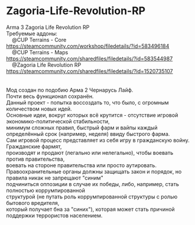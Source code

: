 # Zagoria-Life-Revolution-RP
Arma 3 Zagoria Life Revolution RP
<br>
Требуемые аддоны:<br>
&nbsp;&nbsp;&nbsp;&nbsp;@CUP Terrains - Core	https://steamcommunity.com/workshop/filedetails/?id=583496184<br>
&nbsp;&nbsp;&nbsp;&nbsp;@CUP Terrains - Maps	https://steamcommunity.com/sharedfiles/filedetails/?id=583544987<br>
&nbsp;&nbsp;&nbsp;&nbsp;@Zagoria Life Revolution RP	https://steamcommunity.com/sharedfiles/filedetails/?id=1520735107
<br><br><br>
Мод создан по подобию Арма 2 Чернарусь Лайф.<br>
Почти весь функционал сохранён.<br>
Данный проект - попытка воссоздать то, что было, с огромным количеством новых идей.<br>
Основные идеи, вокруг которых всё крутится - отсутствие игровой экономико-политической стабильности, <br>
минимум сложных правил, быстрый фарм и вайпы каждый определённый срок (например, неделя) ввиду быстрого фарма.<br>
Сам игровой процесс представляет из себя игру в гражданскую войну. Гражданские фармят, <br>
производят и продают (легально или нелегально), чтобы воевать против правительства, <br>
воевать на стороне правительства или просто аутировать. <br>
Правоохранительные органы должны защищать закон и порядок, но правила никак не запрещают "синим" <br>
подчиниться оппозиции в случае их победы, либо, например, стать полностью коррумпированной <br>
структурой (не путать роль коррумпированной структуры с ролью бытового вредителя, <br>
который получает бна за "синих"), которая может стать причиной поддержки террористов населением.<br>
<br>
